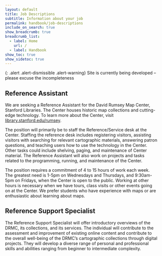 ```yaml
---
layout: default
title: Job Descriptions
subtitle: Information about your job
permalink: handbook/job-descriptions
include_on_search: true
show_breadcrumb: true
breadcrumb_list:
  - label: Home
    url: /
  - label: Handbook
show_toc: true
show_sidetoc: true
---
```

{: .alert .alert-dismissible .alert-warning}
Site is currently being developed – please excuse the incompleteness

## Reference Assistant

We are seeking a Reference Assistant for the David Rumsey Map Center, Stanford Libraries. The Center houses historic map collections and cutting-edge technology. To learn more about the Center, visit [library.stanford.edu/rumsey](https://library.stanford.edu/libraries/david-rumsey-map-center).

The position will primarily be to staff the Reference/Service desk at the Center. Staffing the reference desk includes registering visitors, assisting visitors with searching for relevant cartographic materials, answering patron questions, and teaching users how to use the technology in the Center. Other tasks could include shelving, paging, and maintenance of Center material. The Reference Assistant will also work on projects and tasks related to the programming, running, and maintenance of the Center.

The position requires a commitment of 4 to 15 hours of work each week. The greatest need is 1-5pm on Wednesdays and Thursdays, and 9:30am-5pm on Fridays, when the Center is open to the public. Working at other hours is necessary when we have tours, class visits or other events going on at the Center. We prefer students who have experience with maps or are enthusiastic about learning about maps.


## Reference Support Specialist

The Reference Support Specialist will offer introductory overviews of the DRMC, its collections, and its services. The individual will contribute to the assessment and improvement of existing online content and contribute to the overall well-being of the DRMC’s cartographic collections through digital projects. They will develop a diverse range of personal and professional skills and abilities ranging from beginner to intermediate complexity.
